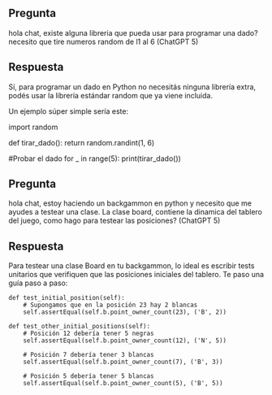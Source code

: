 ## Pregunta 
hola chat, existe alguna libreria que pueda usar para programar una dado? necesito que tire numeros random de l1 al 6
(ChatGPT 5)
## Respuesta
Sí, para programar un dado en Python no necesitás ninguna librería extra, podés usar la librería estándar random que ya viene incluida.

Un ejemplo súper simple sería este:

import random

def tirar_dado():
    return random.randint(1, 6)

#Probar el dado
for _ in range(5):
    print(tirar_dado())

## Pregunta
hola chat, estoy haciendo un backgammon en python y necesito que me ayudes a testear una clase. La clase board, contiene la dinamica del tablero del juego, como hago para testear las posiciones?
(ChatGPT 5)
## Respuesta
Para testear una clase Board en tu backgammon, lo ideal es escribir tests unitarios que verifiquen que las posiciones iniciales del tablero. Te paso una guía paso a paso:

    def test_initial_position(self):
        # Supongamos que en la posición 23 hay 2 blancas
        self.assertEqual(self.b.point_owner_count(23), ('B', 2))

    def test_other_initial_positions(self):
        # Posición 12 debería tener 5 negras
        self.assertEqual(self.b.point_owner_count(12), ('N', 5))

        # Posición 7 debería tener 3 blancas
        self.assertEqual(self.b.point_owner_count(7), ('B', 3))

        # Posición 5 debería tener 5 blancas
        self.assertEqual(self.b.point_owner_count(5), ('B', 5))
